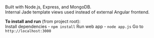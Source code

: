 Built with Node.js, Express, and MongoDB.<br/>Internal Jade template views used instead of external Angular frontend.<br/>

**To install and run** (from project root): <br/>
Install dependencies - ```npm install```
Run web app - ```node app.js```
Go to ```http://localhost:3000```

